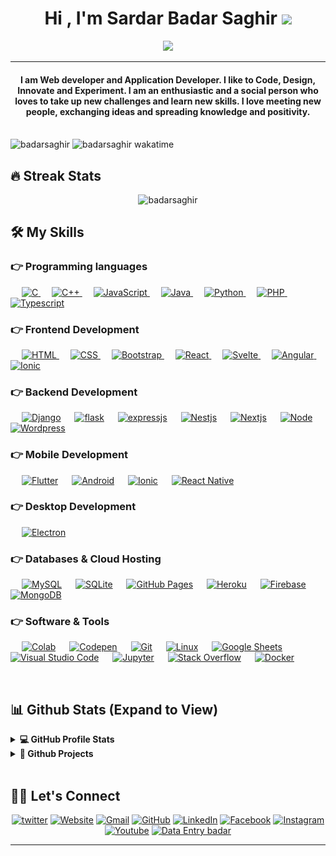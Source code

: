 <h1 align="center">Hi , I'm Sardar Badar Saghir <img src="https://media.giphy.com/media/hvRJCLFzcasrR4ia7z/giphy.gif" width="35"></h1>
<p align="center">
  <a href="https://github.com/DenverCoder1/readme-typing-svg"><img src="https://readme-typing-svg.herokuapp.com?lines=Computer+Science+Student;Full+Stack+Web+Developer;DS%20|%20AI%20|%20ML%20Enthusiast;Always%20learning%20new%20things&center=true&width=500&height=50"></a>
</p>
<hr/>
<h4 align="center">I am Web developer and Application Developer. I like to Code, Design, Innovate and Experiment. I am an enthusiastic and a social person who loves to take up new challenges and learn new skills. I love meeting new people, exchanging ideas and spreading knowledge and positivity.</h4>
<br>
<span align="center"> <img src="https://komarev.com/ghpvc/?username=badarsaghir&label=Profile%20views&color=0e75b6&style=plastic" alt="badarsaghir" /> </span>
<span align="center"> <img src="https://wakatime.com/badge/user/3bd34684-d34e-456d-800f-96e4b2a4edd5.svg" alt="badarsaghir wakatime" /> </span>

## 🔥 Streak Stats
<p align="center"><img src="https://github-readme-streak-stats.herokuapp.com/?user=badarsaghir&theme=algolia" alt="badarsaghir"  /></p>


## 🛠️ My Skills

### 👉 Programming languages

<p align="left"> 
  &emsp; 
  <a href="https://www.cprogramming.com/" target="_blank"> 
    <img alt="C" src="https://img.shields.io/badge/C%20-%232370ED.svg?logo=c&logoColor=white">
  </a> 
  &emsp;
  <a href="https://www.w3schools.com/cpp/" target="_blank"> 
    <img alt="C++" src="https://img.shields.io/badge/C++%20-%2300599C.svg?logo=c%2B%2B&logoColor=white">
  </a> 
  &emsp;
  <a href="https://developer.mozilla.org/en-US/docs/Web/JavaScript" target="_blank"> 
     <img alt="JavaScript" src="https://img.shields.io/badge/JavaScript%20-%23F7DF1E.svg?logo=javascript&logoColor=black">
   </a>
  &emsp;
  <a href="https://www.java.com" target="_blank"> 
    <img alt="Java" src="https://img.shields.io/badge/Java-%23007396.svg?logo=java&logoColor=white">
  </a>
  &emsp;
   <a href="https://www.python.org" target="_blank">
    <img alt="Python" src="https://img.shields.io/badge/Python%20-%2314354C.svg?logo=python&logoColor=white">
  </a>
  &emsp;
  <a href="https://www.php.net/">
    <img alt="PHP" src="https://img.shields.io/badge/PHP-%23777BB4.svg?logo=php&logoColor=white"/>
  </a>
 &emsp;
  <a href="https://www.typescriptlang.org/">
    <img alt="Typescript" src="https://shields.io/badge/TypeScript-3178C6?logo=TypeScript&logoColor=FFF&style=flat-square"/>
  </a>
</p>

### 👉 Frontend Development
<p align="left"> 
  &emsp; 
  <a href="https://www.w3.org/html/" target="_blank"> 
   <img alt="HTML" src="https://img.shields.io/badge/HTML5%20-%23E34F26.svg?logo=html5&logoColor=white">
  </a>   
  &emsp;
  <a href="https://www.w3schools.com/css/" target="_blank">
    <img alt="CSS" src="https://img.shields.io/badge/CSS%20-%231572B6.svg?logo=css3&logoColor=white">
  </a> 
   &emsp;
  <a href="https://getbootstrap.com" target="_blank"> 
    <img alt="Bootstrap" src="https://img.shields.io/badge/Bootstrap-%23563D7C.svg?style=flat&logo=bootstrap&logoColor=white"/>
  </a>
    &emsp;
  <a href="https://reactjs.org/" target="_blank"> 
    <img alt="React" src="https://img.shields.io/badge/-ReactJs-61DAFB?logo=react&logoColor=white&style=for-the-badge"/>
  </a>
   &emsp;
<a href="" target="_blank"> 
    <img alt="Svelte" src="https://img.shields.io/badge/svelte-%23f1413d.svg?style=for-the-badge&logo=svelte&logoColor=white"/>
  </a>
  &emsp;
  <a href="" target="_blank"> 
    <img alt="Angular" src="https://img.shields.io/badge/angular-%23DD0031.svg?style=for-the-badge&logo=angular&logoColor=white"/>
  </a>
	 &emsp;
  <a href="" target="_blank"> 
    <img alt="Ionic" src="https://img.shields.io/badge/jasmine-%238A4182.svg?style=for-the-badge&logo=jasmine&logoColor=white"/>
  </a>

</p>

### 👉 Backend Development
<p align="left">
  &emsp;
    <a href=""><img alt="Django" src="https://img.shields.io/badge/django-%23092E20.svg?style=for-the-badge&logo=django&logoColor=white"></a>
  &emsp;
    <a href=""><img alt="flask" src ="https://img.shields.io/badge/flask-%23000.svg?style=for-the-badge&logo=flask&logoColor=white"/></a>
  &emsp;
    <a href=""><img alt="expressjs" src="https://img.shields.io/badge/express.js-%23404d59.svg?style=for-the-badge&logo=express&logoColor=%2361DAFB"></a>
  &emsp;
    <a href=""><img alt="Nestjs" src="https://img.shields.io/badge/nestjs-%23E0234E.svg?style=for-the-badge&logo=nestjs&logoColor=white"></a>  
  &emsp;
    <a href=""><img alt="Nextjs" src ="https://img.shields.io/badge/Next-black?style=for-the-badge&logo=next.js&logoColor=white"></a>
   &emsp;
	  <a href=""><img alt="Node" src ="https://img.shields.io/badge/node.js-6DA55F?style=for-the-badge&logo=node.js&logoColor=white"></a>
   &emsp;
    <a href=""><img alt="Wordpress" src ="https://img.shields.io/badge/WordPress-%23117AC9.svg?style=for-the-badge&logo=WordPress&logoColor=white"></a>
 </p>

### 👉 Mobile Development
<p align="left">
  &emsp;
    <a href=""><img alt="Flutter" src="https://img.shields.io/badge/Flutter-%2302569B.svg?style=for-the-badge&logo=Flutter&logoColor=white"></a>
  &emsp;
    <a href=""><img alt="Android" src ="https://img.shields.io/badge/Android%20Studio-3DDC84.svg?style=for-the-badge&logo=android-studio&logoColor=white"/></a>
  &emsp;
    <a href=""><img alt="Ionic" src="https://img.shields.io/badge/Ionic-%233880FF.svg?style=for-the-badge&logo=Ionic&logoColor=white"></a>
  &emsp;
    <a href=""><img alt="React Native" src="https://img.shields.io/badge/react_native-%2320232a.svg?style=for-the-badge&logo=react&logoColor=%2361DAFB"></a>  
 </p>
 
 ### 👉 Desktop Development
<p align="left">
  &emsp;
    <a href=""><img alt="Electron" src="https://img.shields.io/badge/Electron-191970?style=for-the-badge&logo=Electron&logoColor=white"></a>

 </p>

### 👉 Databases & Cloud Hosting
<p align="left">
  &emsp;
    <a href="https://www.mysql.com/"><img alt="MySQL" src="https://img.shields.io/badge/MySQL-%2300f.svg?style=flat&llogo=mysql&logoColor=white"></a>
  &emsp;
    <a href="https://www.sqlite.org/"><img alt="SQLite" src ="https://img.shields.io/badge/sqlite-%2307405e.svg?style=flat&logo=sqlite&logoColor=white"/></a>
  &emsp;
    <a href="https://www.github.com"><img alt="GitHub Pages" src="https://img.shields.io/badge/GitHub%20Pages-%23327FC7.svg?style=flat&llogo=github&logoColor=white"></a>
  &emsp;
    <a href="https://www.heroku.com/"><img alt="Heroku" src="https://img.shields.io/badge/Heroku%20-%23430098.svg?logo=heroku&logoColor=white"></a>  
  &emsp;
    <a href="https://firebase.google.com/"><img alt="Firebase" src ="https://img.shields.io/badge/Firebase-%23316192.svg?logo=firebase&logoColor=white"></a>
	&emsp;
    <a href="https://www.mongodb.com"><img alt="MongoDB" src ="https://img.shields.io/badge/MongoDB-%234ea94b.svg?style=for-the-badge&logo=mongodb&logoColor=white"></a>
 </p>

 ### 👉 Software & Tools
 
<p>
&emsp;
    <a href="#"><img alt="Colab" src="https://img.shields.io/badge/Colab-00b56a.svg?logo=google-colab&logoColor=white"></a>
  &emsp;
    <a href="#"><img alt="Codepen" src="https://img.shields.io/badge/Codepen-000000.svg?logo=codepen&logoColor=white"></a>
  &emsp;
    <a href="#"><img alt="Git" src="https://img.shields.io/badge/Git%20-%23F05033.svg?logo=git&logoColor=white"></a>
  &emsp;
    <a href="#"><img alt="Linux" src="https://img.shields.io/badge/Linux-FCC624?style=flat&logo=linux&logoColor=black"></a>
  &emsp;
    <a href="#"><img alt="Google Sheets" src="https://img.shields.io/badge/Google%20Sheets%20-%2334A853.svg?logo=google%20sheets&logoColor=white"></a>
  &emsp;
    <a href="#"><img alt="Visual Studio Code" src="https://img.shields.io/badge/Visual%20Studio%20Code-0078d7.svg?logo=visual-studio-code&logoColor=white"></a>
  &emsp;
    <a href="#"><img alt="Jupyter" src="https://img.shields.io/badge/Jupyter%20-%23F37626.svg?logo=Jupyter&logoColor=white"></a>
  &emsp;
    <a href="#"><img alt="Stack Overflow" src="https://img.shields.io/badge/-Stack%20Overflow-FE7A16?logo=stack-overflow&logoColor=white"></a>
  &emsp;
    <a href="#"><img alt="Docker" src="https://img.shields.io/badge/docker-%230db7ed.svg?style=for-the-badge&logo=docker&logoColor=white"></a>

</p>

<br/>

## 📊 Github Stats (Expand to View) 


<details> 
  <summary><b>💻 GitHub Profile Stats</b></summary>
  <br/>
  <p align="center">
    <a href="https://github.com/badarsaghir/github-readme-stats"><img alt="Badar Github Stats" src="https://github-readme-stats.vercel.app/api?username=badarsaghir&show_icons=true&count_private=true&theme=algolia" height="192px"/></a>
<br/>
  &nbsp;
	  <img src="https://github-readme-stats.vercel.app/api/top-langs?username=badarsaghir&show_icons=true&locale=en&layout=compact&theme=algolia" alt="badarsaghir" height="192px"/>
  <br/>
  
	[![Harlok's wakatime stats](https://github-readme-stats.vercel.app/api/wakatime?username=BadarSaghir)](Sardar Badar Stats)
   <br/>
	  <b>Note:</b> Top languages is only a metric of the languages my public code consists of and doesn't reflect experience or skill level.

   </p>
</details>


<details>
  <summary><b>🚧 Github Projects</b></summary>
  <br/>
<p align="center"><a href="https://github.com/BadarSaghir"><img alt="Sardar Badar Projects " src="https://media.giphy.com/media/i3q36zEFShC18oS6v0/giphy.gif" /></a></p>
  <br/>

	
## Adley.ai
- Live link https://adley.ai/
- An ai driven application use for generating content through ai. The User Interface was completely converted into the nextjs and website is optimized for Search engines like google
<p align="center"><a href="https://www.youtube.com/watch?v=V_ioeEdO_YQ"><img alt="Ai Driven Application for Writing content" src="https://img.youtube.com/vi/V_ioeEdO_YQ/0.jpg" /></a></p>
	
## Facebook Injector
- https://github.com/BadarSaghir/facebookInjector
- Chrome and firefox extension that injects tweets in facebook from the list of user. It has a backend in djnago that extract the data from then backend

## invoice-genrator
- https://github.com/BadarSaghir/invoice-genrator-nextjs
- It is electron react base desktop application that genrate invoices for users

## tweetpeter
- https://github.com/BadarSaghir/tweetpeter
- https://tweet-recent.herokuapp.com/api/tweet/DrJamesOlsson/
- Generate apis for twitter by automation through selenium apis

## Food System Fyp
- https://github.com/BadarSaghir/food_system_fyp.git
- The fyp develop for the students which is mern stack application

## Extracter (under development)
- https://github.com/BadarSaghir/Extracter
- Extension develop for extracting email using regex expressions

## Django Blog 
- https://github.com/BadarSaghir/blogInPython
- It is a django blog develop in python framework django

## GMAIL EXPORTER
- https://gmail-filteror.herokuapp.com
- https://github.com/BadarSaghir/gmail_export
- Application to export importan email and their link of gmail account into single email by filtering according to the need

## Email Gatherer
- https://github.com/BadarSaghir/email_gathering
- Desktop Application design to extract email from google

## Inside Mafia Store
- https://badarsaghir.github.io/netlifyitm/
- https://github.com/BadarSaghir/netlifyitm
- Inside Mafia Store is a eccomerence store Develop for in react and typescript

## TikTik Application
- https://github.com/BadarSaghir/tiktikVideo
- Application develop in reactjs

## Fdoc
- https://nestserverfdoc.herokuapp.com (api)
- https://github.com/BadarSaghir/fdoc
- Application Made with flutter with word document support

## Taneps Scraper
- https://github.com/BadarSaghir/tanepsScraper.git
- Application Made with Php which extract table for site with support of multithreading

<p align="center"><a href="https://www.youtube.com/watch?v=i3uAQoB1G3A"><img alt="Php scraper with Goutte Client and Amp parallel demo" src="https://img.youtube.com/vi/i3uAQoB1G3A/0.jpg" /></a></p>

## Qr-Coder Nextjs
- https://github.com/BadarSaghir/qr-coder.git
- Live link https://badarsaghir.github.io/qr-coder
- Nextjs Application That can read and create qrcode

<p align="center"><a href="https://raw.githubusercontent.com/BadarSaghir/qr-coder/main/demo_qr-2022-11-21_20.57.06.mp4"><img alt="Php scraper with Goutte Client and Amp parallel demo" src="https://raw.githubusercontent.com/BadarSaghir/qr-coder/main/demo1.png" /></a></p>


### Wordpress Theme
- https://github.com/BadarSaghir/universityfront-wordpress-theme
- The is theme is develop for wordpress for universities having campuses in mind

  <br/>
<hr/>

</details>

<!-- <details>
  <summary><b>⚡ Recent GitHub Activity</b></summary>
  <br/>
   <a href="https://github.com/BadarSaghir"><img alt="Badar's Activity Graph" src="https://activity-graph.herokuapp.com/graph?username=badarsaghir&custom_title=Badar%20Saghir's%20Contribution%20Graph&theme=react-dark" /></a>
  <br/>
</details> -->
<br/>

## 🙋‍♀️ Let's Connect
<p align="center">
	<a href="https://twitter.com/darkrosespeaks"><img src="https://img.icons8.com/bubbles/50/000000/twitter-circled.png" alt="twitter"/></a>  
	<a href="https://https://github.com/BadarSaghir"><img src="https://img.icons8.com/bubbles/50/000000/web.png" alt="Website"/></a>
	<a href="mailto:dataentrybadar@gmail.com"><img src="https://img.icons8.com/bubbles/50/000000/gmail.png" alt="Gmail"/></a>
	<a href="https://github.com/BadarSaghir"><img src="https://img.icons8.com/bubbles/50/000000/github.png" alt="GitHub"/></a>
	<a href="https://pk.linkedin.com/in/sardar-badar-saghir-sardar-saghir-ahmad"><img src="https://img.icons8.com/bubbles/50/000000/linkedin.png" alt="LinkedIn"/></a>
	<a href="https://web.facebook.com/DataEntryBadar/"><img src="https://img.icons8.com/bubbles/50/000000/facebook-new.png" alt="Facebook"/></a>
	<a href="https://instagram.com/badar.dev"><img src="https://img.icons8.com/bubbles/50/000000/instagram.png" alt="Instagram"/></a>
	<a href="https://www.youtube.com/channel/UC2tT1if0P2yy5RiIFbBpqwg"><img src="https://img.icons8.com/bubbles/50/000000/youtube.png" alt="Youtube"/></a>
	<a href="https://www.fiverr.com/dataentrybadar/" ><img src="https://img.icons8.com/bubbles/50/000000/fiverr.png" alt="Data Entry badar"/><a/>
	
</p>

<hr/>




